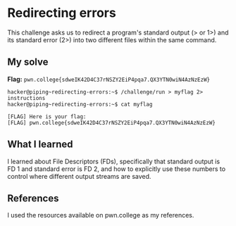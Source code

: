 # Redirecting errors
This challenge asks us to redirect a program's standard output (> or 1>) and its standard error (2>) into two different files within the same command.

## My solve
**Flag:** `pwn.college{sdweIK42D4C37rNSZY2EiP4pqa7.QX3YTN0wiN4AzNzEzW}`

```
hacker@piping~redirecting-errors:~$ /challenge/run > myflag 2> instructions
hacker@piping~redirecting-errors:~$ cat myflag

[FLAG] Here is your flag:
[FLAG] pwn.college{sdweIK42D4C37rNSZY2EiP4pqa7.QX3YTN0wiN4AzNzEzW}

```

## What I learned
I learned about File Descriptors (FDs), specifically that standard output is FD 1 and standard error is FD 2, and how to explicitly use these numbers to control where different output streams are saved.

## References 
I used the resources available on pwn.college as my references.
